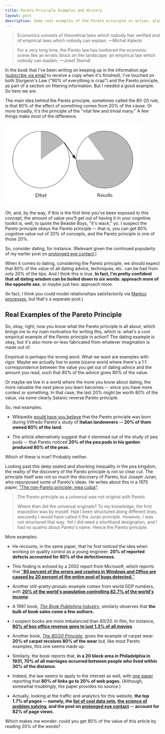 ```yaml
---
title: Pareto Principle Examples and History
layout: post
description: Some real examples of the Pareto principle in action, along with a brief sketch of its history.
---
```


> Economics consists of theoretical laws which nobody has verified and of
> empirical laws which nobody can explain.
<span id="quote-attribute">—Michal Kalecki</span>
  
> For a very long time, the Pareto law has lumbered the economic scene like an
> erratic block on the landscape; an empirical law which nobody can explain.
<span id="quote-attribute">—Josef Steindl</span>

In the book that I've been writing on keeping up in the information age
([subscribe via email](http://eepurl.com/Ufpgr) to receive a copy when it's finished), I've touched on both
Sturgeon's Law ("90% of everything is crap") and the Pareto principle, as part
of a section on filtering information. But I needed a good example. So here we are.

The main idea behind the Pareto principle, sometimes called the 80-20 rule, is
that 80% of the effect of something comes from 20% of the cause. Or more
broadly, it's the principle of the "vital few and trivial many." A few things
make most of the difference.

![A picture of the Pareto principle or 80 20 rule: 20% of causes create 80% of the effects.](/img/example-of-pareto-principle.png)

Oh, and, by the way, if this is the first time you've been exposed to this
concept, the amount of value you'll get out of having it in your cognitive toolkit is,
well, to quote the Beastie Boys, "it's wack," yo. I suspect the Pareto principle
obeys the Pareto principle -- that is, you can get 80% cognitive value
out of 20% of concepts, and the Pareto principle is one of those 20%.

So, consider
dating, for instance. (Relevant given the continued popularity of my earlier post on
[prolonged eye contact](http://rs.io/2014/06/01/prolonged-eye-contact.html).)

When it comes to dating, considering the Pareto principle, we should expect that 80%
of the value of all dating advice, techniques, etc. can be had from only 20% of
the tips. And I think this is true. **In fact, I'm pretty confident that all
dating wisdom can be boiled down to six words: approach more of the opposite sex**, or maybe just two: approach more.

(In fact, I think you could model relationships satisfactorily via
[Markov processes](http://austingwalters.com/introduction-to-markov-processes/),
but that's a separate post.)

## Real Examples of the Pareto Principle

So, okay, right, now you know what the Pareto principle is all about, which
brings me to my main motivation for writing this, which is: what's a cool
empirical example of the Pareto principle in action? The dating example is okay,
but it's also more-or-less fabricated from whatever imagination is made out
of.

Empirical is perhaps the wrong word. What we want are examples with rigor. Maybe we actually live in
some bizarre world where there's a 1:1 correspondence between the value you get out of dating advice and the amount you read, such that 80% of the
advice gives 80% of the value.

Or maybe we live in a world where the more you know about dating, the more
valuable the next piece you learn becomes -- since you have more context or
something. In that case, the last 20% might be worth 80% of the value, via some
clearly Satanic reverse Pareto principle. 

So, real examples. 

* Wikipedia [would have you believe](http://en.wikipedia.org/wiki/Pareto_principle) that the Pareto principle was born during
Vilfredo Pareto's study of **Italian landowners -- 20% of them owned 80% of the
land.**

* The article alternatively suggest that it stemmed out of the
study of pea pods -- that Pareto noticed **20% of the pea pods in his garden
produced 80% of the peas.**

Which of these is true? Probably neither.

Looking past this deep seated and shocking inequality in the pea kingdom, the
reality of the discovery of the Pareto principle is not so clear cut. The
principle itself was not so much the discovery of Pareto, but Joseph Juran, who
repurposed some of Pareto's ideas. He writes about this in a 1975 paper, ["The non-Pareto principle; mea
culpa"](http://img.projectsmart.co.uk/docs/the-non-pareto-principle.pdf):

> The Pareto principle as a universal was not original with Pareto.
> 
> Where then did the universal originate? To my knowledge, the first exposition
> was by myself. Had I been structured along different lines, assuredly I would
> have called it the Juran principle. However, I was not structured that way. Yet
> I did need a shorthand designation, and I had no qualms about Pareto's
> name. Hence the Pareto principle.

More examples:

* He recounts, in the same paper, that he first noticed the idea when working on
quality control as a young engineer: **20% of reported defects accounted for 80% of
the defectiveness.**
* This finding is echoed by a 2002 report from Microsoft, which
reports that ["**80 percent of the errors and crashes in Windows and Office are caused
by 20 percent of the entire pool of bugs detected.**"](http://www.crn.com/news/security/18821726/microsofts-ceo-80-20-rule-applies-to-bugs-not-just-features.htm)

* Another still-pretty-prosaic example comes from world GDP numbers, with [**20% of
the world's population controlling 82.7% of the world's income**](http://en.wikipedia.org/wiki/Pareto_principle#In_economics). 
* A 1997 book,
[*The Book Publishing Industry*](http://www.amazon.com/gp/product/0415887240/ref=as_li_tl?ie=UTF8&camp=1789&creative=390957&creativeASIN=0415887240&linkCode=as2&tag=rsio-20&linkId=W2CSH7FH422CHBHQ),
similarly observes that **the bulk of book sales come a few authors.**
* I suspect
books are more imbalanced than 80/20. In film, for instance, [**80% of box office
revenue goes to just 1.3% of all movies**](http://www.independent.co.uk/news/chaos-theory-explodes-hollywood-hype-1275802.html). 

* Another book, [*The 80/20 Principle*](http://www.amazon.com/gp/product/0385491743/ref=as_li_tl?ie=UTF8&camp=1789&creative=390957&creativeASIN=0385491743&linkCode=as2&tag=rsio-20&linkId=AJUYPEXQRXYSHI7A), gives the example of carpet wear: **20% of
carpet receives 80% of the wear** but, like most Pareto examples, this one seems
made up. 
* Similarly, the book reports that, **in a 20 block area in Philadelphia in 1931,
70% of all marriages occurred between people who lived within 30% of the
distance.** 
* Indeed, the law seems to apply to the internet as well, with [one paper](http://shell.cas.usf.edu/~simon/documents/Network%20Theory.pdf) reporting
that **80% of links go to 20% of web pages.** (Although, somewhat troublingly,
the paper provides no source.)
* Actually, looking at the traffic and analytics for this website, **the top 1.7% of
pages -- namely, the [list of cool data sets](http://rs.io/2014/05/29/list-of-data-sets.html), [the science of problem solving](http://rs.io/2014/02/21/problem-solving.html), and
the post on [prolonged eye contact](http://rs.io/2014/06/01/prolonged-eye-contact.html) -- account for 82% of page views**.

Which makes me wonder: could you get 80% of the value of this article by reading
20% of the words?
